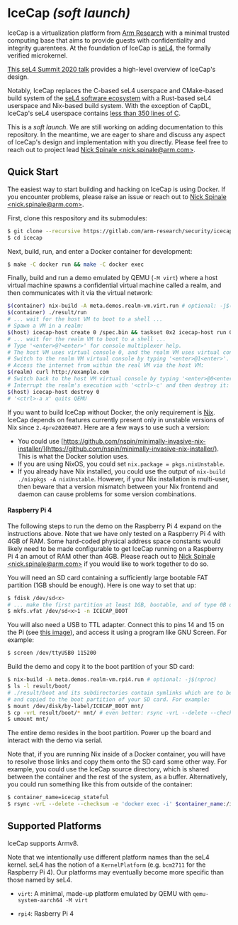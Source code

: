 # IceCap _(soft launch)_

IceCap is a virtualization platform from [Arm
Research](https://developer.arm.com/solutions/research/research-publications)
with a minimal trusted computing base that aims to provide guests with
confidentiality and integrity guarentees. At the foundation of IceCap is
[seL4](https://sel4.systems/), the formally verified microkernel.

[This seL4 Summit 2020 talk](https://nickspinale.com/talks/sel4-summit-2020.html)
provides a high-level overview of IceCap's design.

Notably, IceCap replaces the C-based seL4 userspace and CMake-based build system
of the [seL4 software ecosystem](https://github.com/seL4) with a Rust-based seL4
userspace and Nix-based build system. With the exception of CapDL, IceCap's seL4
userspace contains [less than 350 lines of C](./src/c/icecap-runtime).

This is a _soft launch_. We are still working on adding documentation to this
repository.  In the meantime, we are eager to share and discuss any aspect of
IceCap's design and implementation with you directly. Please feel free to reach
out to project lead [Nick Spinale &lt;nick.spinale@arm.com&gt;](mailto:nick.spinale@arm.com).


## Quick Start

The easiest way to start building and hacking on IceCap is using Docker. If you
encounter problems, please raise an issue or reach out to [Nick Spinale
&lt;nick.spinale@arm.com&gt;](mailto:nick.spinale@arm.com).

First, clone this respository and its submodules:

```bash
$ git clone --recursive https://gitlab.com/arm-research/security/icecap/icecap
$ cd icecap
```

Next, build, run, and enter a Docker container for development:

```bash
$ make -C docker run && make -C docker exec
```

Finally, build and run a demo emulated by QEMU (`-M virt`) where a host virtual
machine spawns a confidential virtual machine called a realm, and then
communicates with it via the virtual network:

```bash
$(container) nix-build -A meta.demos.realm-vm.virt.run # optional: -j$(nproc)
$(container) ./result/run
# ... wait for the host VM to boot to a shell ...
# Spawn a VM in a realm:
$(host) icecap-host create 0 /spec.bin && taskset 0x2 icecap-host run 0 0
# ... wait for the realm VM to boot to a shell ...
# Type '<enter>@?<enter>' for console multiplexer help.
# The host VM uses virtual console 0, and the realm VM uses virtual console 1.
# Switch to the realm VM virtual console by typing '<enter>@1<enter>'.
# Access the internet from within the real VM via the host VM:
$(realm) curl http://example.com
# Switch back to the host VM virtual console by typing '<enter>@0<enter>'.
# Interrupt the realm's execution with '<ctrl>-c' and then destroy it:
$(host) icecap-host destroy 0
# '<ctrl>-a x' quits QEMU
```

If you want to build IceCap without Docker, the only requirement is
[Nix](https://nixos.org/manual/nix/stable/).  IceCap depends on features
currently present only in unstable versions of Nix since `2.4pre20200407`.  Here
are a few ways to use such a version:

- You could use
  [https://github.com/nspin/minimally-invasive-nix-installer/](https://github.com/nspin/minimally-invasive-nix-installer/).
  This is what the Docker solution uses.
- If you are using NixOS, you could set `nix.package = pkgs.nixUnstable`.
- If you already have Nix installed, you could use the output of `nix-build
  ./nixpkgs -A nixUnstable`. However, if your Nix installation is multi-user,
  then beware that a version mismatch between your Nix frontend and daemon can
  cause problems for some version combinations.

#### Raspberry Pi 4

The following steps to run the demo on the Raspberry Pi 4 expand on the
instructions above.  Note that we have only tested on a Raspberry Pi 4 with 4GB
of RAM. Some hard-coded physical address space constants would likely need to be
made configurable to get IceCap running on a Raspberry Pi 4 an amout of RAM
other than 4GB.  Please reach out to [Nick Spinale
&lt;nick.spinale@arm.com&gt;](mailto:nick.spinale@arm.com) if you would like to
work together to do so.

You will need an SD card containing a sufficiently large bootable FAT partition
(1GB should be enough).  Here is one way to set that up:

```bash
$ fdisk /dev/sd<x>
# ... make the first partition at least 1GB, bootable, and of type 0B or 0C (FAT32) ...
$ mkfs.vfat /dev/sd<x>1 -n ICECAP_BOOT
```

You will also need a USB to TTL adapter. Connect this to pins 14 and 15 on the
Pi (see [this image](docs/images/raspberry-pi-4-uart.jpg)), and access it using
a program like GNU Screen. For example:

```bash
$ screen /dev/ttyUSB0 115200
```

Build the demo and copy it to the boot partition of your SD card:

```bash
$ nix-build -A meta.demos.realm-vm.rpi4.run # optional: -j$(nproc)
$ ls -l result/boot/
# ./result/boot and its subdirectories contain symlinks which are to be resolved
# and copied to the boot partition of your SD card. For example:
$ mount /dev/disk/by-label/ICECAP_BOOT mnt/
$ cp -vrL result/boot/* mnt/ # even better: rsync -vrL --delete --checksum result/boot/ mnt/
$ umount mnt/
```

The entire demo resides in the boot partition. Power up the board and interact
with the demo via serial.

Note that, if you are running Nix inside of a Docker container, you will have to
resolve those links and copy them onto the SD card some other way. For example,
you could use the IceCap source directory, which is shared between the container
and the rest of the system, as a buffer. Alternatively, you could run something
like this from outside of the container:

```bash
$ container_name=icecap_stateful
$ rsync -vrL --delete --checksum -e 'docker exec -i' $container_name:/icecap/result/boot/ mnt/
```


## Supported Platforms

IceCap supports Armv8.

Note that we intentionally use different platform names than the seL4 kernel.
seL4 has the notion of a `KernelPlatform` (e.g. `bcm2711` for the Raspberry Pi
4). Our platforms may eventually become more specific than those named by seL4.

- `virt`: A minimal, made-up platform emulated by QEMU with `qemu-system-aarch64 -M virt`

- `rpi4`: Rasberry Pi 4
